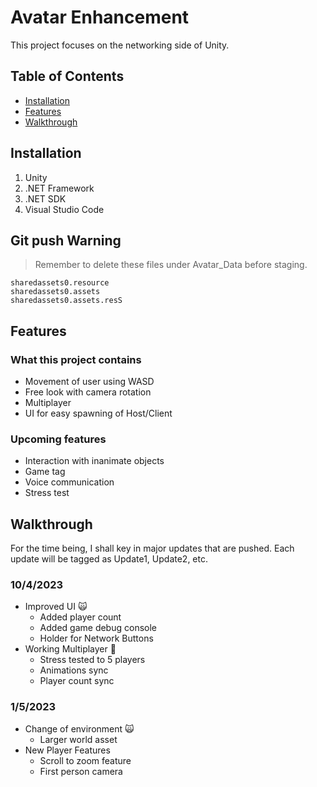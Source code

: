 # Avatar Enhancement

This project focuses on the networking side of Unity.

## Table of Contents

- [Installation](#installation)
- [Features](#features)
- [Walkthrough](#walkthrough)

## Installation

1. Unity
2. .NET Framework
3. .NET SDK
4. Visual Studio Code

## Git push Warning
> Remember to delete these files under Avatar_Data before staging.

``` 
sharedassets0.resource
sharedassets0.assets
sharedassets0.assets.resS

```
## Features

### What this project contains

- Movement of user using WASD
- Free look with camera rotation
- Multiplayer 
- UI for easy spawning of Host/Client

### Upcoming features

- Interaction with inanimate objects
- Game tag
- Voice communication
- Stress test

## Walkthrough

For the time being, I shall key in major updates that are pushed. Each update will be tagged as Update1, Update2, etc.

### 10/4/2023

- Improved UI :scream_cat:
    - Added player count
    - Added game debug console
    - Holder for Network Buttons
- Working Multiplayer :100:
    - Stress tested to 5 players
    - Animations sync
    - Player count sync

### 1/5/2023

- Change of environment :scream_cat:
    - Larger world asset
- New Player Features
    - Scroll to zoom feature
    - First person camera

